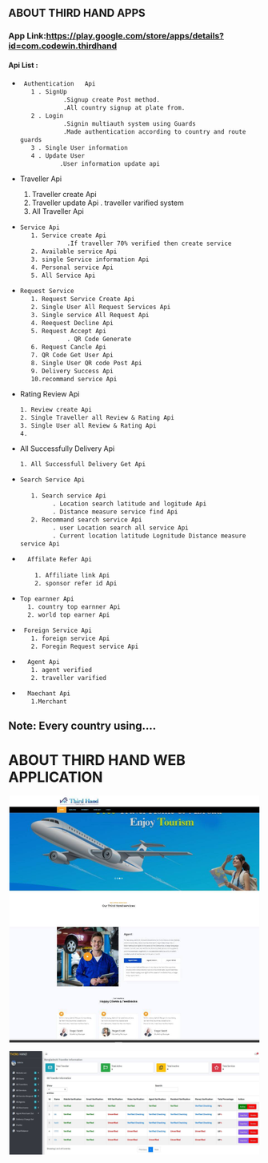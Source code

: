 
## ABOUT THIRD HAND APPS
### App Link:https://play.google.com/store/apps/details?id=com.codewin.thirdhand
#### Api List :
-      Authentication   Api
         1 . SignUp
                  .Signup create Post method.
                  .All country signup at plate from.
         2 . Login
                  .Signin multiauth system using Guards
                  .Made authentication according to country and route guards 
         3 . Single User information
         4 . Update User
                 .User information update api
                  
 -    Traveller Api
         1. Traveller create Api
         2. Traveller update Api
                   . traveller varified system
         3. All Traveller Api
-     Service Api
         1. Service create Api
                   .If traveller 70% verified then create service
         2. Available service Api
         3. single Service information Api
         4. Personal service Api
         5. All Service Api
         
-     Request Service
         1. Request Service Create Api
         2. Single User All Request Services Api
         3. Single service All Request Api
         4. Reequest Decline Api
         5. Request Accept Api
                   . QR Code Generate
         6. Request Cancle Api
         7. QR Code Get User Api
         8. Single User QR code Post Api
         9. Delivery Success Api
         10.recommand service Api

-    Rating Review Api

         1. Review create Api
         2. Single Traveller all Review & Rating Api
         3. Single User all Review & Rating Api
         4. 

-    All Successfully Delivery Api

         1. All Successfull Delivery Get Api
         
         
-     Search Service Api

         1. Search service Api
               . Location search latitude and logitude Api
               . Distance measure service find Api
         2. Recommand search service Api
               . user Location search all service Api
               . Current location latitude Lognitude Distance measure service Api
  
-       Affilate Refer Api

          1. Affiliate link Api
          2. sponsor refer id Api
          
          
          
 -     Top earnner Api
         1. country top earnner Api
         2. world top earner Api
          
         
-      Foreign Service Api
         1. foreign service Api
         2. Foregin Request service Api
        
 
-       Agent Api
         1. agent verified 
         2. traveller varified
         
-       Maechant Api
         1.Merchant
 
 
## Note: Every country using....

# ABOUT THIRD HAND WEB APPLICATION
<p align="center"><img src="image/main.jpg" width="500"></p>
<p align="center"><img src="image/back.jpg" width="500"></p>


